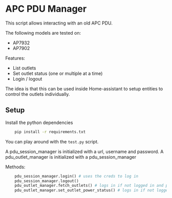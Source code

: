 # APC PDU Manager
This script allows interacting with an old APC PDU.

The following models are tested on:
- AP7932
- AP7902

Features:
- List outlets
- Set outlet status (one or multiple at a time)
- Login / logout

The idea is that this can be used inside Home-assistant to setup entities to control the outlets individually.

## Setup
Install the python dependencies

```bash
    pip install -r requirements.txt
```

You can play around with the `test.py` script.

A pdu_session_manager is initialized with a url, username and password.
A pdu_outlet_manager is initialized with a pdu_session_manager

Methods:

```python
    pdu_session_manager.login() # uses the creds to log in
    pdu_session_manager.logout()
    pdu_outlet_manager.fetch_outlets() # logs in if not logged in and populates pdu_outlet_manager.outlets
    pdu_outlet_manager.set_outlet_power_status() # logs in if not logged in and switches a list of 1 or more outlets on or off.
```